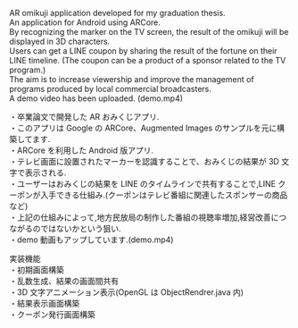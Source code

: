 AR omikuji application developed for my graduation thesis.  
An application for Android using ARCore.  
By recognizing the marker on the TV screen, the result of the omikuji will be displayed in 3D characters.  
Users can get a LINE coupon by sharing the result of the fortune on their LINE timeline. (The coupon can be a product of a sponsor related to the TV program.)  
The aim is to increase viewership and improve the management of programs produced by local commercial broadcasters.  
A demo video has been uploaded. (demo.mp4)
  

・卒業論文で開発した AR おみくじアプリ.  
・このアプリは Google の ARCore、Augmented Images のサンプルを元に構築してます.  
・ARCore を利用した Android 版アプリ.  
・テレビ画面に設置されたマーカーを認識することで、おみくじの結果が 3D 文字で表示される.  
・ユーザーはおみくじの結果を LINE のタイムラインで共有することで,LINE クーポンが入手できる仕組み.(クーポンはテレビ番組に関連したスポンサーの商品など)  
・上記の仕組みによって,地方民放局の制作した番組の視聴率増加,経営改善につながるのではないかという狙い.  
・demo 動画もアップしています.(demo.mp4)
  

実装機能  
・初期画面構築  
・乱数生成、結果の画面間共有  
・3D 文字アニメーション表示(OpenGL は ObjectRendrer.java 内)  
・結果表示画面構築  
・クーポン発行画面構築  